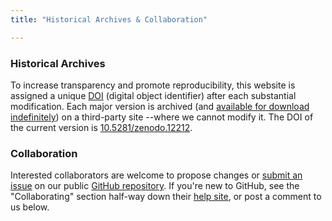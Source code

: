 ```yaml
---
title: "Historical Archives & Collaboration"

---
```


### Historical Archives
To increase transparency and promote reproducibility, this website is assigned a unique [DOI](http://www.doi.org/) (digital object identifier) after each substantial modification.  Each major version is archived (and [available for download indefinitely](https://zenodo.org/search?ln=en&p=MReportingPublic)) on a third-party site --where we cannot modify it.  The DOI of the current version is [10.5281/zenodo.12212](http://dx.doi.org/10.5281/zenodo.12213).  

### Collaboration
Interested collaborators are welcome to propose changes or [submit an issue](https://github.com/OuhscBbmc/MReportingPublic/issues) on our public [GitHub repository](https://github.com/OuhscBbmc/MReportingPublic/tree/gh-pages).  If you're new to GitHub, see the "Collaborating" section half-way down their [help site](https://help.github.com/), or post a comment to us below.
